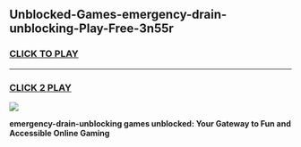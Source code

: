 
## Unblocked-Games-emergency-drain-unblocking-Play-Free-3n55r
<h3>
<a href="https://premium76.site?title=emergency-drain-unblocking&ref=12A">CLICK TO PLAY</a></h3>
<hr>

<h3>
<a href="https://premium76.site?title=emergency-drain-unblocking&ref=12A">CLICK 2 PLAY</a>
  
</h3>

<a href="https://premium76.site?title=emergency-drain-unblocking&ref=12A"><img src="https://clearcache.store/games.png"></a>


**emergency-drain-unblocking games unblocked: Your Gateway to Fun and Accessible Online Gaming**
